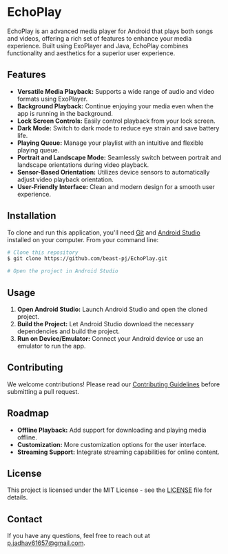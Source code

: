 # EchoPlay

EchoPlay is an advanced media player for Android that plays both songs and videos, offering a rich set of features to enhance your media experience. Built using ExoPlayer and Java, EchoPlay combines functionality and aesthetics for a superior user experience.

## Features

- **Versatile Media Playback:** Supports a wide range of audio and video formats using ExoPlayer.
- **Background Playback:** Continue enjoying your media even when the app is running in the background.
- **Lock Screen Controls:** Easily control playback from your lock screen.
- **Dark Mode:** Switch to dark mode to reduce eye strain and save battery life.
- **Playing Queue:** Manage your playlist with an intuitive and flexible playing queue.
- **Portrait and Landscape Mode:** Seamlessly switch between portrait and landscape orientations during video playback.
- **Sensor-Based Orientation:** Utilizes device sensors to automatically adjust video playback orientation.
- **User-Friendly Interface:** Clean and modern design for a smooth user experience.

## Installation

To clone and run this application, you'll need [Git](https://git-scm.com) and [Android Studio](https://developer.android.com/studio) installed on your computer. From your command line:

```bash
# Clone this repository
$ git clone https://github.com/beast-pj/EchoPlay.git

# Open the project in Android Studio
```

## Usage

1. **Open Android Studio:** Launch Android Studio and open the cloned project.
2. **Build the Project:** Let Android Studio download the necessary dependencies and build the project.
3. **Run on Device/Emulator:** Connect your Android device or use an emulator to run the app.

## Contributing

We welcome contributions! Please read our [Contributing Guidelines](CONTRIBUTING.md) before submitting a pull request.

## Roadmap

- **Offline Playback:** Add support for downloading and playing media offline.
- **Customization:** More customization options for the user interface.
- **Streaming Support:** Integrate streaming capabilities for online content.

## License

This project is licensed under the MIT License - see the [LICENSE](LICENSE) file for details.

## Contact

If you have any questions, feel free to reach out at p.jadhav61657@gmail.com.
